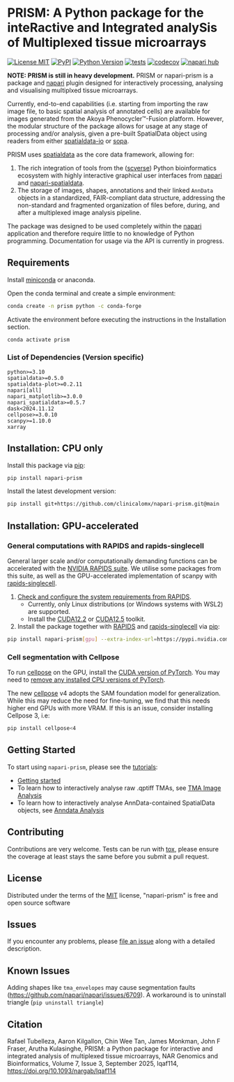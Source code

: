 # PRISM: A **P**ython package for the inte**R**active and **I**ntegrated analy**S**is of **M**ultiplexed tissue microarrays

<!--
#FUTURE: package logo
-->

[![License MIT](https://img.shields.io/pypi/l/napari-prism.svg?color=green)](https://github.com/clinicalomx/napari-prism/raw/main/LICENSE)
[![PyPI](https://img.shields.io/pypi/v/napari-prism.svg?color=green)](https://pypi.org/project/napari-prism)
[![Python Version](https://img.shields.io/pypi/pyversions/napari-prism.svg?color=green)](https://python.org)
[![tests](https://github.com/clinicalomx/napari-prism/workflows/tests/badge.svg)](https://github.com/clinicalomx/napari-prism/actions)
[![codecov](https://codecov.io/gh/clinicalomx/napari-prism/branch/main/graph/badge.svg)](https://codecov.io/gh/clinicalomx/napari-prism)
[![napari hub](https://img.shields.io/endpoint?url=https://api.napari-hub.org/shields/napari-prism)](https://napari-hub.org/plugins/napari-prism)

**NOTE: PRISM is still in heavy development.**
PRISM or napari-prism is a package and [napari] plugin designed for interactively processing, analysing and visualising multiplxed tissue microarrays.

Currently, end-to-end capabilities (i.e. starting from importing the raw image file, to basic spatial analysis of annotated cells) are available for images generated from the
Akoya Phenocycler™-Fusion platform. However, the modular structure of the
package allows for usage at any stage of processing and/or analysis, given a pre-built SpatialData object using readers from either
[spatialdata-io] or [sopa].

PRISM uses [spatialdata] as the core data framework, allowing for:

1. The rich integration of tools from the ([scverse]) Python bioinformatics ecosystem with highly interactive graphical user interfaces from [napari] and [napari-spatialdata].
2. The storage of images, shapes, annotations and their linked `AnnData` objects in a standardized, FAIR-compliant data structure, addressing the non-standard and fragmented organization of files before, during, and after a multiplexed image analysis pipeline.

The package was designed to be used completely within the [napari] application and therefore require little to no knowledge of Python programming. Documentation for usage via the API is currently in progress.

## Requirements

Install [miniconda] or anaconda.

Open the conda terminal and create a simple environment:

```bash
conda create -n prism python -c conda-forge
```

Activate the environment before executing the instructions in the Installation section.

```bash
conda activate prism
```

### List of Dependencies (Version specific)

```
python>=3.10
spatialdata>=0.5.0
spatialdata-plot>=0.2.11
napari[all]
napari_matplotlib>=3.0.0
napari_spatialdata>=0.5.7
dask<2024.11.12
cellpose>=3.0.10
scanpy>=1.10.0
xarray
```

## Installation: CPU only

Install this package via [pip]:

```bash
pip install napari-prism
```

Install the latest development version:

```bash
pip install git+https://github.com/clinicalomx/napari-prism.git@main
```

## Installation: GPU-accelerated

### General computations with RAPIDS and rapids-singlecell

General larger scale and/or computationally demanding functions can be accelerated with the [NVIDIA RAPIDS suite](https://rapids.ai/). We utilise some packages from this suite, as well as the GPU-accelerated implementation of scanpy with [rapids-singlecell].

1. [Check and configure the system requirements from RAPIDS](https://docs.rapids.ai/install/#system-req).
    - Currently, only Linux distributions (or Windows systems with WSL2) are supported.
    - Install the [CUDA12.2](https://developer.nvidia.com/cuda-12-2-2-download-archive) or [CUDA12.5](https://developer.nvidia.com/cuda-12-5-1-download-archive) toolkit.
2. Install the package together with [RAPIDS] and [rapids-singlecell] via [pip]:

```bash
pip install napari-prism[gpu] --extra-index-url=https://pypi.nvidia.com
```

### Cell segmentation with Cellpose

To run [cellpose] on the GPU, install the [CUDA version of PyTorch](https://pytorch.org/get-started/locally/). You may need to [remove any installed CPU versions of PyTorch](https://github.com/MouseLand/cellpose?tab=readme-ov-file#gpu-version-cuda-on-windows-or-linux).

The new [cellpose] v4 adopts the SAM foundation model for generalization. While this may reduce the need for fine-tuning, we find that this needs higher end GPUs with more VRAM. If this is an issue, consider installing Cellpose 3, i.e:

```bash
pip install cellpose<4
```

## Getting Started

To start using `napari-prism`, please see the [tutorials](https://napari-prism.readthedocs.io/en/latest/notebooks/getting_started.html#):

- [Getting started](https://napari-prism.readthedocs.io/en/latest/notebooks/getting_started.html)
- To learn how to interactively analyse raw .qptiff TMAs, see [TMA Image Analysis](https://napari-prism.readthedocs.io/en/latest/notebooks/tma_usage.html)
- To learn how to interactively analyse AnnData-contained SpatialData objects, see [Anndata Analysis](https://napari-prism.readthedocs.io/en/latest/notebooks/adata_usage.html)

## Contributing

Contributions are very welcome. Tests can be run with [tox], please ensure
the coverage at least stays the same before you submit a pull request.

## License

Distributed under the terms of the [MIT] license,
"napari-prism" is free and open source software

## Issues

If you encounter any problems, please [file an issue] along with a detailed description.

## Known Issues

Adding shapes like `tma_envelopes` may cause segmentation faults (https://github.com/napari/napari/issues/6709). A workaround is to uninstall triangle (`pip uninstall triangle`)

## Citation

Rafael Tubelleza, Aaron Kilgallon, Chin Wee Tan, James Monkman, John F Fraser, Arutha Kulasinghe, PRISM: a Python package for interactive and integrated analysis of multiplexed tissue microarrays, NAR Genomics and Bioinformatics, Volume 7, Issue 3, September 2025, lqaf114, https://doi.org/10.1093/nargab/lqaf114

[napari]: https://github.com/napari/napari
[@napari]: https://github.com/napari
[MIT]: http://opensource.org/licenses/MIT
[BSD-3]: http://opensource.org/licenses/BSD-3-Clause
[GNU GPL v3.0]: http://www.gnu.org/licenses/gpl-3.0.txt
[GNU LGPL v3.0]: http://www.gnu.org/licenses/lgpl-3.0.txt
[Apache Software License 2.0]: http://www.apache.org/licenses/LICENSE-2.0
[Mozilla Public License 2.0]: https://www.mozilla.org/media/MPL/2.0/index.txt
[file an issue]: https://github.com/clinicalomx/napari-prism/issues
[tox]: https://tox.readthedocs.io/en/latest/
[pip]: https://pypi.org/project/pip/
[PyPI]: https://pypi.org/
[PyTorch]: https://pytorch.org/
[cellpose]: https://github.com/MouseLand/cellpose
[RAPIDS]: https://rapids.ai/
[rapids-singlecell]: https://github.com/scverse/rapids_singlecell
[spatialdata]: https://github.com/scverse/spatialdata/tree/main
[napari-spatialdata]: https://github.com/scverse/napari-spatialdata/tree/main
[spatialdata-io]: https://github.com/scverse/spatialdata-io
[sopa]: https://github.com/gustaveroussy/sopa
[scverse]: https://scverse.org/
[miniconda]: https://www.anaconda.com/docs/getting-started/miniconda/install
